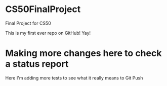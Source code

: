 # CS50FinalProject
Final Project for CS50


This is my first ever repo on GitHub! Yay! 

# Making more changes here to check a status report 


Here I'm adding more tests to see what it really means to Git Push 